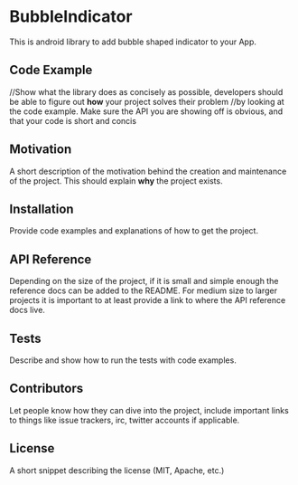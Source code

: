 # BubbleIndicator


This is android library to add bubble shaped indicator to your App.

## Code Example

//Show what the library does as concisely as possible, developers should be able to figure out **how** your project solves their problem //by looking at the code example. Make sure the API you are showing off is obvious, and that your code is short and concis

## Motivation

A short description of the motivation behind the creation and maintenance of the project. This should explain **why** the project exists.

## Installation

Provide code examples and explanations of how to get the project.

## API Reference

Depending on the size of the project, if it is small and simple enough the reference docs can be added to the README. For medium size to larger projects it is important to at least provide a link to where the API reference docs live.

## Tests

Describe and show how to run the tests with code examples.

## Contributors

Let people know how they can dive into the project, include important links to things like issue trackers, irc, twitter accounts if applicable.

## License

A short snippet describing the license (MIT, Apache, etc.)
